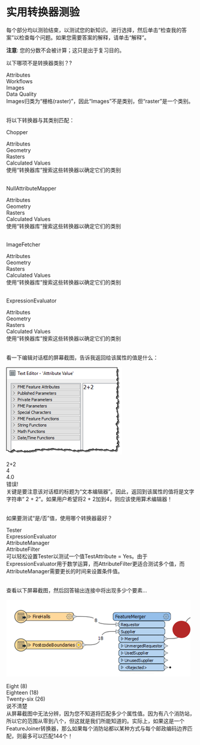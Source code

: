 # 实用转换器测验

每个部分均以测验结束，以测试您的新知识。进行选择，然后单击“检查我的答案”以检查每个问题。如果您需要答案的解释，请单击“解释”。

**注意**: 您的分数不会被计算；这只是出于复习目的。

<quiz name="">
  <question>
    <p>
     以下哪项不是转换器类别？?
    </p>
    <answer>Attributes</answer><br>
    <answer>Workflows</answer><br>
    <answer correct>Images</answer><br>
    <answer>Data Quality</answer><br>
    <explanation>Images归类为“栅格(raster)”，因此“Images”不是类别，但“raster”是一个类别。</explanation>
  </question><br><br>
</quiz>

将以下转换器与其类别匹配：
<quiz name="">
  <question>
    <p>Chopper</p>
      <answer>Attributes</answer><br>
      <answer correct>Geometry</answer><br>
      <answer>Rasters</answer><br>
      <answer>Calculated Values</answer><br>
      <explanation>使用“转换器库”搜索这些转换器以确定它们的类别</explanation>
  </question><br><br>
  <question>
    <p>NullAttributeMapper</p>
      <answer correct>Attributes</answer><br>
      <answer>Geometry</answer><br>
      <answer>Rasters</answer><br>
      <answer>Calculated Values</answer><br>
      <explanation>使用“转换器库”搜索这些转换器以确定它们的类别</explanation>
  </question><br><br>
  <question>
    <p>ImageFetcher</p>
      <answer>Attributes</answer><br>
      <answer>Geometry</answer><br>
      <answer correct>Rasters</answer><br>
      <answer>Calculated Values</answer><br>
      <explanation>使用“转换器库”搜索这些转换器以确定它们的类别</explanation>
  </question><br><br>
  <question>
    <p>ExpressionEvaluator</p>
      <answer>Attributes</answer><br>
      <answer>Geometry</answer><br>
      <answer>Rasters</answer><br>
      <answer correct>Calculated Values</answer><br>
    <explanation>使用“转换器库”搜索这些转换器以确定它们的类别</explanation>
  </question><br><br>

  <question>
    <p>
    看一下编辑对话框的屏幕截图，告诉我返回给该属性的值是什么：
    <br><br><img src="./Images/Img4.021.AttributeManagerMissVectorQuestion.png"></p>
    <answer correct>2+2</answer><br>
    <answer>4</answer><br>
    <answer>4.0</answer><br>
    <answer>错误!</answer><br>
    <explanation>关键是要注意该对话框的标题为“文本编辑器”。因此，返回到该属性的值将是文字字符串“ 2 + 2”。如果用户希望将2 + 2加到4，则应该使用算术编辑器！</explanation>
  </question><br><br>

  <question>
    <p>
      如果要测试“是/否”值，使用哪个转换器最好？
    </p>
    <answer correct>Tester</answer><br>
    <answer>ExpressionEvaluator</answer><br>
    <answer>AttributeManager</answer><br>
    <answer>AttributeFilter</answer><br>
    <explanation>可以轻松设置Tester以测试一个值TestAttribute = Yes。由于ExpressionEvaluator用于数学运算，而AttributeFilter更适合测试多个值，而AttributeManager需要更长的时间来设置条件值。
  </question><br><br>

  <question>
  <p>查看以下屏幕截图，然后回答输出连接中将出现多少个要素...
  <br><br><img src="./Images/Img4.061.FeatureMergerQuestion.png"></p>
  <answer>Eight (8)</answer><br>
  <answer>Eighteen (18)</answer><br>
  <answer>Twenty-six (26)</answer><br>
  <answer correct>说不清楚</answer><br>
  <explanation>从屏幕截图中无法分辨，因为您不知道将匹配多少个属性值。因为有八个消防站，所以它的范围从零到八个，但这就是我们所能知道的。实际上，如果这是一个FeatureJoiner转换器，那么如果每个消防站都以某种方式与每个邮政编码边界匹配，则最多可以匹配144个！</explanation>
  </question>

</quiz>
